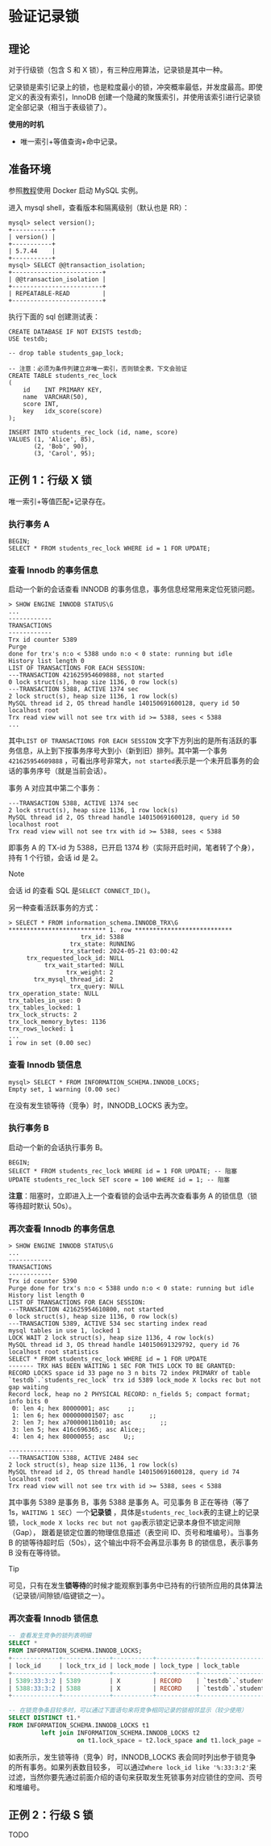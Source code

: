 # 验证记录锁

## 理论

对于行级锁（包含 S 和 X 锁），有三种应用算法，记录锁是其中一种。

记录锁是索引记录上的锁，也是粒度最小的锁，冲突概率最低，并发度最高。即使定义的表没有索引，InnoDB
创建一个隐藏的聚簇索引，并使用该索引进行记录锁定全部记录（相当于表级锁了）。

**使用的时机**

- 唯一索引+等值查询+命中记录。

## 准备环境

参照[教程][0]使用 Docker 启动 MySQL 实例。

[0]: https://github.com/chaseSpace/go-common-pkg-exmaples/blob/master/_dockerfile/mysql/light.md


进入 mysql shell，查看版本和隔离级别（默认也是 RR）：

```plain
mysql> select version();
+-----------+
| version() |
+-----------+
| 5.7.44    |
+-----------+
mysql> SELECT @@transaction_isolation;
+-------------------------+
| @@transaction_isolation |
+-------------------------+
| REPEATABLE-READ         |
+-------------------------+
```

执行下面的 sql 创建测试表：

```
CREATE DATABASE IF NOT EXISTS testdb;
USE testdb;

-- drop table students_gap_lock;

-- 注意：必须为条件列建立非唯一索引，否则锁全表，下文会验证
CREATE TABLE students_rec_lock
(
    id    INT PRIMARY KEY,
    name  VARCHAR(50),
    score INT,
    key   idx_score(score)
);

INSERT INTO students_rec_lock (id, name, score)
VALUES (1, 'Alice', 85),
       (2, 'Bob', 90),
       (3, 'Carol', 95);
```

## 正例 1：行级 X 锁

唯一索引+等值匹配+记录存在。

### 执行事务 A

```plain
BEGIN;
SELECT * FROM students_rec_lock WHERE id = 1 FOR UPDATE;
```

### 查看 Innodb 的事务信息

启动一个新的会话查看 INNODB 的事务信息，事务信息经常用来定位死锁问题。

```plain
> SHOW ENGINE INNODB STATUS\G
...
------------
TRANSACTIONS
------------
Trx id counter 5389
Purge
done for trx's n:o < 5388 undo n:o < 0 state: running but idle
History list length 0
LIST OF TRANSACTIONS FOR EACH SESSION:
---TRANSACTION 421625954609888, not started
0 lock struct(s), heap size 1136, 0 row lock(s)
---TRANSACTION 5388, ACTIVE 1374 sec
2 lock struct(s), heap size 1136, 1 row lock(s)
MySQL thread id 2, OS thread handle 140150691600128, query id 50 localhost root
Trx read view will not see trx with id >= 5388, sees < 5388
...
```

其中`LIST OF TRANSACTIONS FOR EACH SESSION`
文字下方列出的是所有活跃的事务信息，从上到下按事务序号大到小（新到旧）排列。其中第一个事务`421625954609888`
，可看出序号非常大，`not started`表示是一个未开启事务的会话的事务序号（就是当前会话）。

事务 A 对应其中第二个事务：

```plain
---TRANSACTION 5388, ACTIVE 1374 sec
2 lock struct(s), heap size 1136, 1 row lock(s)
MySQL thread id 2, OS thread handle 140150691600128, query id 50 localhost root
Trx read view will not see trx with id >= 5388, sees < 5388
```

即事务 A 的 TX-id 为 5388，已开启 1374 秒（实际开启时间，笔者转了个身），持有 1 个行锁，会话 id 是 2。

> [!NOTE]
> 会话 id 的查看 SQL 是`SELECT CONNECT_ID()`。


另一种查看活跃事务的方式：

```plain
> SELECT * FROM information_schema.INNODB_TRX\G
*************************** 1. row ***************************
                    trx_id: 5388
                 trx_state: RUNNING
               trx_started: 2024-05-21 03:00:42
     trx_requested_lock_id: NULL
          trx_wait_started: NULL
                trx_weight: 2
       trx_mysql_thread_id: 2
                 trx_query: NULL
trx_operation_state: NULL
trx_tables_in_use: 0
trx_tables_locked: 1
trx_lock_structs: 2
trx_lock_memory_bytes: 1136
trx_rows_locked: 1
...
1 row in set (0.00 sec)
```

### 查看 Innodb 锁信息

```plain
mysql> SELECT * FROM INFORMATION_SCHEMA.INNODB_LOCKS;
Empty set, 1 warning (0.00 sec)
```

在没有发生锁等待（竞争）时，INNODB_LOCKS 表为空。

### 执行事务 B

启动一个新的会话执行事务 B。

```plain
BEGIN;
SELECT * FROM students_rec_lock WHERE id = 1 FOR UPDATE; -- 阻塞
UPDATE students_rec_lock SET score = 100 WHERE id = 1; -- 阻塞
```

**注意**：阻塞时，立即进入上一个查看锁的会话中去再次查看事务 A 的锁信息（锁等待超时默认 50s）。

### 再次查看 Innodb 的事务信息

```plain
> SHOW ENGINE INNODB STATUS\G
...
------------
TRANSACTIONS
------------
Trx id counter 5390
Purge done for trx's n:o < 5388 undo n:o < 0 state: running but idle
History list length 0
LIST OF TRANSACTIONS FOR EACH SESSION:
---TRANSACTION 421625954610800, not started
0 lock struct(s), heap size 1136, 0 row lock(s)
---TRANSACTION 5389, ACTIVE 534 sec starting index read
mysql tables in use 1, locked 1
LOCK WAIT 2 lock struct(s), heap size 1136, 4 row lock(s)
MySQL thread id 3, OS thread handle 140150691329792, query id 76 localhost root statistics
SELECT * FROM students_rec_lock WHERE id = 1 FOR UPDATE
------- TRX HAS BEEN WAITING 1 SEC FOR THIS LOCK TO BE GRANTED:
RECORD LOCKS space id 33 page no 3 n bits 72 index PRIMARY of table `testdb`.`students_rec_lock` trx id 5389 lock_mode X locks rec but not gap waiting
Record lock, heap no 2 PHYSICAL RECORD: n_fields 5; compact format; info bits 0
 0: len 4; hex 80000001; asc     ;;
 1: len 6; hex 000000001507; asc       ;;
 2: len 7; hex a70000011b0110; asc        ;;
 3: len 5; hex 416c696365; asc Alice;;
 4: len 4; hex 80000055; asc    U;;

------------------
---TRANSACTION 5388, ACTIVE 2484 sec
2 lock struct(s), heap size 1136, 1 row lock(s)
MySQL thread id 2, OS thread handle 140150691600128, query id 74 localhost root
Trx read view will not see trx with id >= 5388, sees < 5388
```

其中事务 5389 是事务 B，事务 5388 是事务 A。可见事务 B 正在等待（等了 1s，`WAITING 1 SEC`）一个**记录锁**
，具体是`students_rec_lock`表的主键上的记录锁，`lock_mode X locks rec but not gap`表示锁定记录本身但不锁定间隙（Gap），
跟着是锁定位置的物理信息描述（表空间 ID、页号和堆编号）。当事务 B 的锁等待超时后（50s），这个输出中将不会再显示事务 B 的锁信息，表示事务
B 没有在等待锁。

> [!TIP]
> 可见，只有在发生**锁等待**的时候才能观察到事务中已持有的行锁所应用的具体算法（记录锁/间隙锁/临键锁之一）。

### 再次查看 Innodb 锁信息

```sql
-- 查看发生竞争的锁列表明细
SELECT *
FROM INFORMATION_SCHEMA.INNODB_LOCKS;
+-------------+-------------+-----------+-----------+------------------------------+------------+------------+-----------+----------+-----------+
| lock_id     | lock_trx_id | lock_mode | lock_type | lock_table                   | lock_index | lock_space | lock_page | lock_rec | lock_data |
+-------------+-------------+-----------+-----------+------------------------------+------------+------------+-----------+----------+-----------+
| 5389:33:3:2 | 5389        | X         | RECORD    | `testdb`.`students_rec_lock` | PRIMARY    |         33 |         3 |        2 | 1         |
| 5388:33:3:2 | 5388        | X         | RECORD    | `testdb`.`students_rec_lock` | PRIMARY    |         33 |         3 |        2 | 1         |
+-------------+-------------+-----------+-----------+------------------------------+------------+------------+-----------+----------+-----------+

-- 在锁竞争条目较多时，可以通过下面语句来将竞争相同记录的锁相邻显示（较少使用）
SELECT DISTINCT t1.*
FROM INFORMATION_SCHEMA.INNODB_LOCKS t1
         left join INFORMATION_SCHEMA.INNODB_LOCKS t2
                   on t1.lock_space = t2.lock_space and t1.lock_page = t2.lock_page and t1.lock_rec = t2.lock_rec;
```

如表所示，发生锁等待（竞争）时，INNODB_LOCKS 表会同时列出参于锁竞争的所有事务。如果列表数目较多，
可以通过`Where lock_id like '%:33:3:2'`来过滤，当然你要先通过前面介绍的语句来获取发生死锁事务对应锁住的空间、页号和堆编号。

## 正例 2：行级 S 锁

TODO